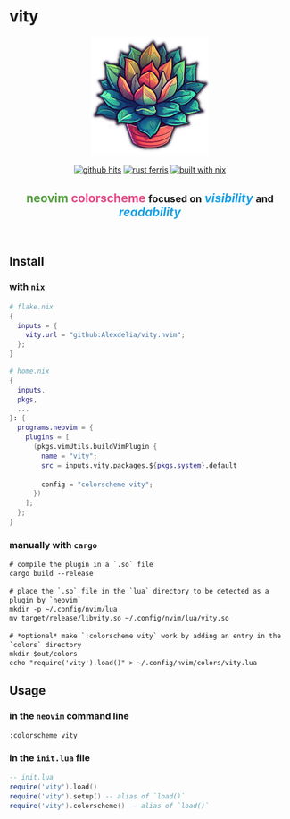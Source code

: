 # vity

<!-- logo -->
<p align="center">
	<img alt="vity logo" src="https://raw.githubusercontent.com/Alexdelia/vity/main/icon.png" width="42%">
</p>

<!-- badges -->
<p align="center">
	<a href="https://github.com/Alexdelia/vity.nvim">
		<img align="center"
			height="32vw"
			alt="github hits"
			src="https://img.shields.io/endpoint?color=d5397b&logo=github&style=for-the-badge&url=https%3A%2F%2Fhits.dwyl.com%2FAlexdelia%2Fvitynvim.json"
		/>
	</a>
	<a href="https://rustacean.net/">
		<img align="center"
			height="38vw"
			alt="rust ferris"
			src="https://rustacean.net/favicon.png"
		/>
	</a>
	<a href="https://builtwithnix.org">
		<img align="center"
			height="34vw"
			alt="built with nix"
			src="https://builtwithnix.org/badge.svg"
		/>
	</a>
</p>

<!-- description -->
<h2 align="center">
	<span style="color: #57A143">neovim</span>
	<b style="color: #E34A87">colorscheme</b>
	<small>focused on</small>
	<i style="color: #19a1e6">visibility</i>
	<small>and</small>
	<i style="color: #19a1e6">readability</i>
</h2>

<br>

## Install

### with `nix`

```nix
# flake.nix
{
  inputs = {
    vity.url = "github:Alexdelia/vity.nvim";
  };
}
```

```nix
# home.nix
{
  inputs,
  pkgs,
  ...
}: {
  programs.neovim = {
    plugins = [
      (pkgs.vimUtils.buildVimPlugin {
        name = "vity";
        src = inputs.vity.packages.${pkgs.system}.default

        config = "colorscheme vity";
      })
    ];
  };
}
```

### manually with `cargo`

```nushell
# compile the plugin in a `.so` file
cargo build --release

# place the `.so` file in the `lua` directory to be detected as a plugin by `neovim`
mkdir -p ~/.config/nvim/lua
mv target/release/libvity.so ~/.config/nvim/lua/vity.so

# *optional* make `:colorscheme vity` work by adding an entry in the `colors` directory
mkdir $out/colors
echo "require('vity').load()" > ~/.config/nvim/colors/vity.lua
```

## Usage

### in the `neovim` command line

```vim
:colorscheme vity
```

### in the `init.lua` file

```lua
-- init.lua
require('vity').load()
require('vity').setup() -- alias of `load()`
require('vity').colorscheme() -- alias of `load()`
```
